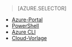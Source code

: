 > [AZURE.SELECTOR]
- [Azure-Portal](../articles/virtual-network/virtual-networks-create-vnet-arm-pportal.md)
- [PowerShell](../articles/virtual-network/virtual-networks-create-vnet-arm-ps.md)
- [Azure CLI](../articles/virtual-network/virtual-networks-create-vnet-arm-cli.md)
- [Cloud-Vorlage](../articles/virtual-network/virtual-networks-create-vnet-arm-template-click.md)